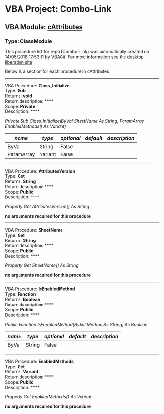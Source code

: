 # VBA Project: **Combo-Link**
## VBA Module: **[cAttributes](/scripts/cAttributes.cls "source is here")**
### Type: ClassModule  

This procedure list for repo (Combo-Link) was automatically created on 14/05/2018 17:53:11 by VBAGit.
For more information see the [desktop liberation site](http://ramblings.mcpher.com/Home/excelquirks/drivesdk/gettinggithubready "desktop liberation")

Below is a section for each procedure in cAttributes

---
VBA Procedure: **Class_Initialize**  
Type: **Sub**  
Returns: **void**  
Return description: ****  
Scope: **Private**  
Description: ****  

*Private Sub Class_Initialize(ByVal SheetName As String, ParamArray EnabledMethods() As Variant)*  

*name*|*type*|*optional*|*default*|*description*
---|---|---|---|---
ByVal|String|False||
ParamArray|Variant|False||


---
VBA Procedure: **AttributesVersion**  
Type: **Get**  
Returns: **String**  
Return description: ****  
Scope: **Public**  
Description: ****  

*Property Get AttributesVersion() As String*  

**no arguments required for this procedure**


---
VBA Procedure: **SheetName**  
Type: **Get**  
Returns: **String**  
Return description: ****  
Scope: **Public**  
Description: ****  

*Property Get SheetName() As String*  

**no arguments required for this procedure**


---
VBA Procedure: **IsEnabledMethod**  
Type: **Function**  
Returns: **Boolean**  
Return description: ****  
Scope: **Public**  
Description: ****  

*Public Function IsEnabledMethod(ByVal Method As String) As Boolean*  

*name*|*type*|*optional*|*default*|*description*
---|---|---|---|---
ByVal|String|False||


---
VBA Procedure: **EnabledMethods**  
Type: **Get**  
Returns: **Variant**  
Return description: ****  
Scope: **Public**  
Description: ****  

*Property Get EnabledMethods() As Variant*  

**no arguments required for this procedure**
